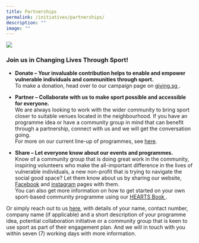 ```yaml
---
title: Partnerships
permalink: /initiatives/partnerships/
description: ""
image: ""
---
```

![](/images/Website-Hero-Banner.jpg)

### Join us in Changing Lives Through Sport!

* **Donate  – Your invaluable contribution helps to enable and empower vulnerable individuals and communities through sport.** 
<br> To make a donation, head over to our campaign page on [giving.sg ](https://www.giving.sg/vision2030/sportcares2023). <br>


* **Partner – Collaborate with us to make sport possible and accessible for everyone.** 
<br> We are always looking to work with the wider community to bring sport closer to suitable venues located in the neighbourhood. If you have an programme idea or have a community group in mind that can benefit through a partnership, connect with us and we will get the conversation going. 
<br> For more on our current line-up of programmes, see [here](https://sportcares.sportsingapore.gov.sg/programmes/children-and-youth/). <br> 


* **Share – Let everyone know about our events and programmes.** 
<br> Know of a community group that is doing great work in the community, inspiring volunteers who make the all-important difference in the lives of vulnerable individuals, a new non-profit that is trying to navigate the social good space? Let them know about us by sharing our website, [Facebook](https://www.facebook.com/SportCaresSG) and [instagram](https://www.instagram.com/sportcares/) pages with them. 
<br> You can also get more information on how to get started on your own sport-based community programme using our [HEARTS Book ](https://sportcares.sportsingapore.gov.sg/initiatives/heartsbook/). <br> 


Or simply reach out to us [here](mailto:sportcares@sport.gov.sg), with details of your name, contact number, company name (if applicable) and a short description of your programme idea, potential collaboration initiative or a community group that is keen to use sport as part of their engagement plan. And we will in touch with you within seven (7) working days with more information.